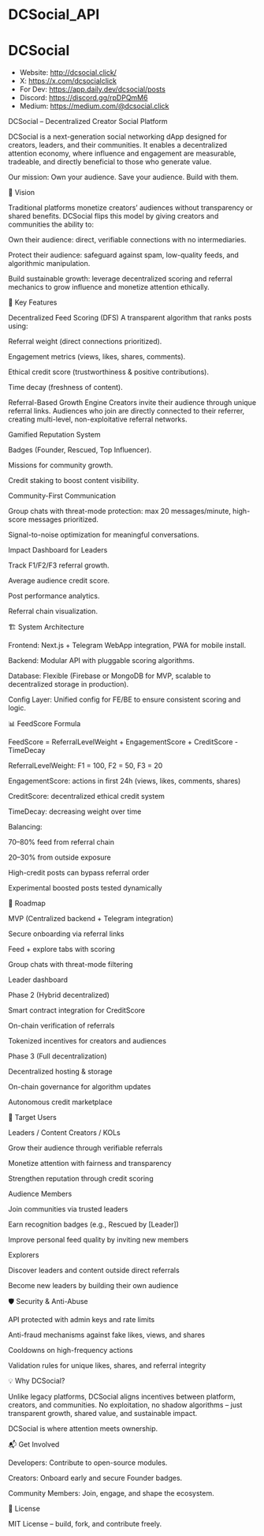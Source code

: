 # DCSocial_API

# DCSocial

- Website:
http://dcsocial.click/
- X:
https://x.com/dcsocialclick
- For Dev:
https://app.daily.dev/dcsocial/posts
- Discord:
https://discord.gg/rpDPQmM6
- Medium:
https://medium.com/@dcsocial.click

DCSocial – Decentralized Creator Social Platform

DCSocial is a next-generation social networking dApp designed for creators, leaders, and their communities.
It enables a decentralized attention economy, where influence and engagement are measurable, tradeable, and directly beneficial to those who generate value.

Our mission: Own your audience. Save your audience. Build with them.

🚀 Vision

Traditional platforms monetize creators’ audiences without transparency or shared benefits.
DCSocial flips this model by giving creators and communities the ability to:

Own their audience: direct, verifiable connections with no intermediaries.

Protect their audience: safeguard against spam, low-quality feeds, and algorithmic manipulation.

Build sustainable growth: leverage decentralized scoring and referral mechanics to grow influence and monetize attention ethically.

🔑 Key Features

Decentralized Feed Scoring (DFS)
A transparent algorithm that ranks posts using:

Referral weight (direct connections prioritized).

Engagement metrics (views, likes, shares, comments).

Ethical credit score (trustworthiness & positive contributions).

Time decay (freshness of content).

Referral-Based Growth Engine
Creators invite their audience through unique referral links. Audiences who join are directly connected to their referrer, creating multi-level, non-exploitative referral networks.

Gamified Reputation System

Badges (Founder, Rescued, Top Influencer).

Missions for community growth.

Credit staking to boost content visibility.

Community-First Communication

Group chats with threat-mode protection: max 20 messages/minute, high-score messages prioritized.

Signal-to-noise optimization for meaningful conversations.

Impact Dashboard for Leaders

Track F1/F2/F3 referral growth.

Average audience credit score.

Post performance analytics.

Referral chain visualization.

🏗 System Architecture

Frontend: Next.js + Telegram WebApp integration, PWA for mobile install.

Backend: Modular API with pluggable scoring algorithms.

Database: Flexible (Firebase or MongoDB for MVP, scalable to decentralized storage in production).

Config Layer: Unified config for FE/BE to ensure consistent scoring and logic.

📊 FeedScore Formula

FeedScore = ReferralLevelWeight + EngagementScore + CreditScore - TimeDecay

ReferralLevelWeight: F1 = 100, F2 = 50, F3 = 20

EngagementScore: actions in first 24h (views, likes, comments, shares)

CreditScore: decentralized ethical credit system

TimeDecay: decreasing weight over time

Balancing:

70–80% feed from referral chain

20–30% from outside exposure

High-credit posts can bypass referral order

Experimental boosted posts tested dynamically

🧩 Roadmap

MVP (Centralized backend + Telegram integration)

Secure onboarding via referral links

Feed + explore tabs with scoring

Group chats with threat-mode filtering

Leader dashboard

Phase 2 (Hybrid decentralized)

Smart contract integration for CreditScore

On-chain verification of referrals

Tokenized incentives for creators and audiences

Phase 3 (Full decentralization)

Decentralized hosting & storage

On-chain governance for algorithm updates

Autonomous credit marketplace

👥 Target Users

Leaders / Content Creators / KOLs

Grow their audience through verifiable referrals

Monetize attention with fairness and transparency

Strengthen reputation through credit scoring

Audience Members

Join communities via trusted leaders

Earn recognition badges (e.g., Rescued by [Leader])

Improve personal feed quality by inviting new members

Explorers

Discover leaders and content outside direct referrals

Become new leaders by building their own audience

🛡 Security & Anti-Abuse

API protected with admin keys and rate limits

Anti-fraud mechanisms against fake likes, views, and shares

Cooldowns on high-frequency actions

Validation rules for unique likes, shares, and referral integrity

💡 Why DCSocial?

Unlike legacy platforms, DCSocial aligns incentives between platform, creators, and communities.
No exploitation, no shadow algorithms – just transparent growth, shared value, and sustainable impact.

DCSocial is where attention meets ownership.

📬 Get Involved

Developers: Contribute to open-source modules.

Creators: Onboard early and secure Founder badges.

Community Members: Join, engage, and shape the ecosystem.

📄 License

MIT License – build, fork, and contribute freely.

